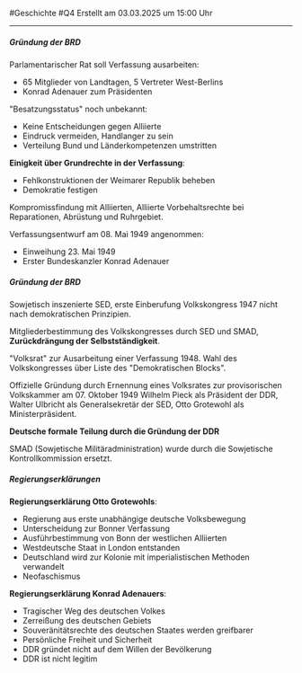 #Geschichte #Q4 Erstellt am 03.03.2025 um 15:00 Uhr

---

##### Gründung der BRD

Parlamentarischer Rat soll Verfassung ausarbeiten:
- 65 Mitglieder von Landtagen, 5 Vertreter West-Berlins
- Konrad Adenauer zum Präsidenten

"Besatzungsstatus" noch unbekannt:
- Keine Entscheidungen gegen Alliierte
- Eindruck vermeiden, Handlanger zu sein
- Verteilung Bund und Länderkompetenzen umstritten

**Einigkeit über Grundrechte in der Verfassung**:
- Fehlkonstruktionen der Weimarer Republik beheben
- Demokratie festigen

Kompromissfindung mit Alliierten, Alliierte Vorbehaltsrechte bei Reparationen, Abrüstung und Ruhrgebiet.

Verfassungsentwurf am 08. Mai 1949 angenommen:
- Einweihung 23. Mai 1949
- Erster Bundeskanzler Konrad Adenauer

##### Gründung der BRD

Sowjetisch inszenierte SED, erste Einberufung Volkskongress 1947 nicht nach demokratischen Prinzipien.

Mitgliederbestimmung des Volkskongresses durch SED und SMAD, **Zurückdrängung der Selbstständigkeit**.

"Volksrat" zur Ausarbeitung einer Verfassung 1948. Wahl des Volkskongresses über Liste des "Demokratischen Blocks".

Offizielle Gründung durch Ernennung eines Volksrates zur provisorischen Volkskammer am 07. Oktober 1949
Wilhelm Pieck als Präsident der DDR, Walter Ulbricht als Generalsekretär der SED, Otto Grotewohl als Ministerpräsident.

**Deutsche formale Teilung durch die Gründung der DDR**

SMAD (Sowjetische Militäradministration) wurde durch die Sowjetische Kontrollkommission ersetzt.

##### Regierungserklärungen

**Regierungserklärung Otto Grotewohls**:
- Regierung aus erste unabhängige deutsche Volksbewegung
- Unterscheidung zur Bonner Verfassung
- Ausführbestimmung von Bonn der westlichen Alliierten
- Westdeutsche Staat in London entstanden
- Deutschland wird zur Kolonie mit imperialistischen Methoden verwandelt
- Neofaschismus

**Regierungserklärung Konrad Adenauers**:
- Tragischer Weg des deutschen Volkes
- Zerreißung des deutschen Gebiets
- Souveränitätsrechte des deutschen Staates werden greifbarer
- Persönliche Freiheit und Sicherheit
- DDR gründet nicht auf dem Willen der Bevölkerung
- DDR ist nicht legitim